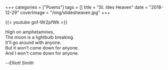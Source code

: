 +++
categories = ["Poems"]
tags = []
title = "St. Ides Heaven"
date = "2018-12-29"
coverImage = "/img/stidesheaven.jpg"
+++

<!--more-->
{{< youtube gof-Wr2pfWk >}}

High on amphetamines,  
The moon is a lightbulb breaking.  
It'll go around with anyone.  
But it won't come down for anyone.  
And I won't come down for anyone.  

--<cite>Elliott Smith</cite>
